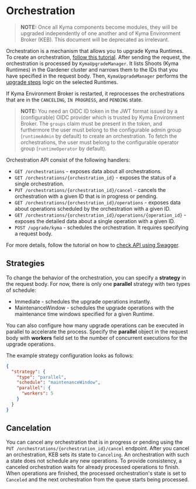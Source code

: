 # Orchestration

> **NOTE:** Once all Kyma components become modules, they will be upgraded independently of one another and of Kyma Environment Broker (KEB). This document will be deprecated as irrelevant.

Orchestration is a mechanism that allows you to upgrade Kyma Runtimes. To create an orchestration, [follow this tutorial](08-05-orchestrate-kyma-upgrade.md). After sending the request, the orchestration is processed by `KymaUpgradeManager`. It lists Shoots (Kyma Runtimes) in the Gardener cluster and narrows them to the IDs that you have specified in the request body. Then, `KymaUpgradeManager` performs the [upgrade steps](03-03-runtime-operations.md#upgrade) logic on the selected Runtimes.

If Kyma Environment Broker is restarted, it reprocesses the orchestrations that are in the `CANCELING`, `IN PROGRESS`, and `PENDING` state.

>**NOTE:** You need an OIDC ID token in the JWT format issued by a (configurable) OIDC provider which is trusted by Kyma Environment Broker. The `groups` claim must be present in the token, and furthermore the user must belong to the configurable admin group (`runtimeAdmin` by default) to create an orchestration. To fetch the orchestrations, the user must belong to the configurable operator group (`runtimeOperator` by default).

Orchestration API consist of the following handlers:

- `GET /orchestrations` - exposes data about all orchestrations.
- `GET /orchestrations/{orchestration_id}` - exposes the status of a single orchestration.
- `PUT /orchestrations/{orchestration_id}/cancel` - cancels the orchestration with a given ID that is in progress or pending.
- `GET /orchestrations/{orchestration_id}/operations` - exposes data about operations scheduled by the orchestration with a given ID.
- `GET /orchestrations/{orchestration_id}/operations/{operation_id}` - exposes the detailed data about a single operation with a given ID.
- `POST /upgrade/kyma` - schedules the orchestration. It requires specifying a request body.

For more details, follow the tutorial on how to [check API using Swagger](03-11-swagger.md).

## Strategies

To change the behavior of the orchestration, you can specify a **strategy** in the request body.
For now, there is only one **parallel** strategy with two types of schedule:

- Immediate - schedules the upgrade operations instantly.
- MaintenanceWindow - schedules the upgrade operations with the maintenance time windows specified for a given Runtime.

You can also configure how many upgrade operations can be executed in parallel to accelerate the process. Specify the **parallel** object in the request body with **workers** field set to the number of concurrent executions for the upgrade operations.

The example strategy configuration looks as follows:

```json
{
  "strategy": {
    "type": "parallel",
    "schedule": "maintenanceWindow",
    "parallel": {
      "workers": 5
    }
  }
}
```

## Cancelation

You can cancel any orchestration that is in progress or pending using the `PUT /orchestrations/{orchestration_id}/cancel` endpoint.
After you cancel an orchestration, KEB sets its state to `Canceling`. An orchestration with such a state does not schedule any new operations.
To provide consistency, a canceled orchestration waits for already processed operations to finish. When operations are finished, the processed orchestration's state is set to `Canceled` and the next orchestration from the queue starts being processed.
